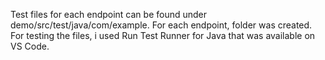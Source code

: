 Test files for each endpoint can be found under demo/src/test/java/com/example. For each endpoint, folder was created. For testing the files, i used Run Test Runner for Java that was available on VS Code.
